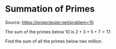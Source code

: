 # Summation of Primes

Source: https://projecteuler.net/problem=10

The sum of the primes below $10$ is $2 + 3 + 5 + 7 = 17$.

Find the sum of all the primes below two million.
